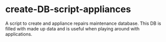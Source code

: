 # create-DB-script-appliances
A script to create and appliance repairs maintenance database. This DB is filled with made up data and is useful when playing around with applications.
